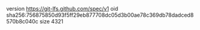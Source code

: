 version https://git-lfs.github.com/spec/v1
oid sha256:756875850d93f5ff29eb877708dc05d3b00ae78c369db78dadced8570b8c040c
size 4321
